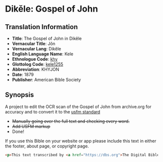 # Dikěle: Gospel of John

## Translation Information

- **Title**: The Gospel of John in Dikěle
- **Vernacular Title**: Jŏn
- **Vernacular Lang**: Dikěle
- **English Language Name**: Kele
- **Ethnologue Code**: <a href="http://www.ethnologue.com/language/khy">khy</a>
- **Glottolog Code**: <a href="http://glottolog.org/resource/languoid/id/kele1255">kele1255</a>
- **Abbreviation**: KHYJON
- **Date**: 1879
- **Publisher**: American Bible Society

## Synopsis
A project to edit the OCR scan of the Gospel of John from archive.org for accuracy and to convert it to the <a href="http://paratext.org/system/files/usfmReference2_4.pdf">usfm standard</a>
  - ~~Manually going over the full text and checking every word.~~
  - ~~Add USFM markup~~
  - Done!

If you use this Bible on your website or app please include this text in either the footer, about page, or copyright page.

```html
<p>This text transcribed by <a href="https://dbs.org">The Digital Bible Society</a></p>
```
